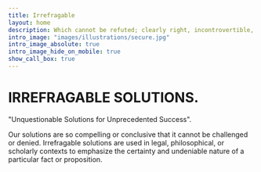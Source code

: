 ```yaml
---
title: Irrefragable
layout: home
description: Which cannot be refuted; clearly right, incontrovertible, indisputable, irrefutable.
intro_image: "images/illustrations/secure.jpg"
intro_image_absolute: true
intro_image_hide_on_mobile: true
show_call_box: true
---
```


# IRREFRAGABLE SOLUTIONS.

"Unquestionable Solutions for Unprecedented Success". 

Our solutions are so compelling or conclusive that it cannot be challenged or denied. Irrefragable solutions are used in legal, philosophical, or scholarly contexts to emphasize the certainty and undeniable nature of a particular fact or proposition.
